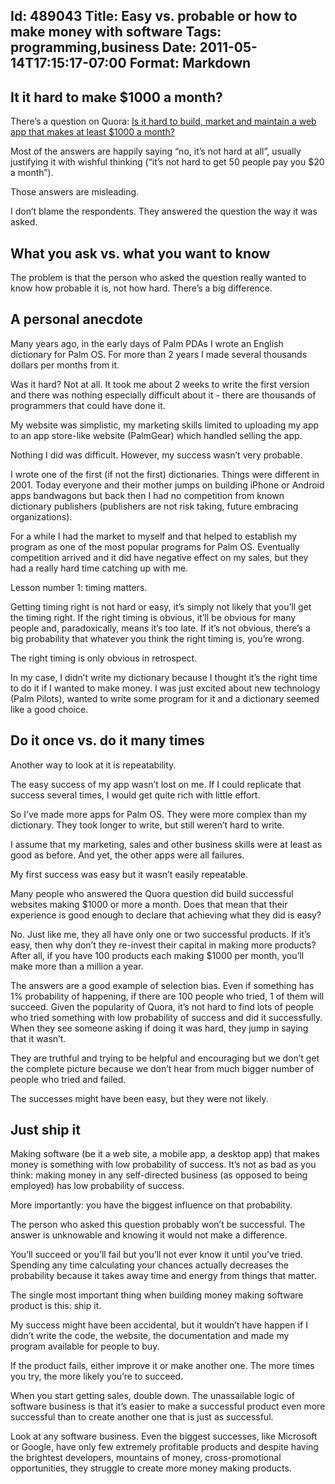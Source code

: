 Id: 489043
Title: Easy vs. probable or how to make money with software
Tags: programming,business
Date: 2011-05-14T17:15:17-07:00
Format: Markdown
--------------
It it hard to make \$1000 a month?
----------------------------------

There’s a question on Quora: [Is it hard to build, market and maintain a
web app that makes at least \$1000 a
month?](http://www.quora.com/Is-it-hard-to-build-market-and-maintain-a-web-app-that-makes-at-least-1000-a-month)

Most of the answers are happily saying “no, it’s not hard at all”,
usually justifying it with wishful thinking (“it’s not hard to get 50
people pay you \$20 a month”).

Those answers are misleading.

I don’t blame the respondents. They answered the question the way it was
asked.

What you ask vs. what you want to know
--------------------------------------

The problem is that the person who asked the question really wanted to
know how probable it is, not how hard. There’s a big difference.

A personal anecdote
-------------------

Many years ago, in the early days of Palm PDAs I wrote an English
dictionary for Palm OS. For more than 2 years I made several thousands
dollars per months from it.

Was it hard? Not at all. It took me about 2 weeks to write the first
version and there was nothing especially difficult about it - there are
thousands of programmers that could have done it.

My website was simplistic, my marketing skills limited to uploading my
app to an app store-like website (PalmGear) which handled selling the
app.

Nothing I did was difficult. However, my success wasn’t very probable.

I wrote one of the first (if not the first) dictionaries. Things were
different in 2001. Today everyone and their mother jumps on building
iPhone or Android apps bandwagons but back then I had no competition
from known dictionary publishers (publishers are not risk taking, future
embracing organizations).

For a while I had the market to myself and that helped to establish my
program as one of the most popular programs for Palm OS. Eventually
competition arrived and it did have negative effect on my sales, but
they had a really hard time catching up with me.

Lesson number 1: timing matters.

Getting timing right is not hard or easy, it’s simply not likely that
you’ll get the timing right. If the right timing is obvious, it’ll be
obvious for many people and, paradoxically, means it’s too late. If it’s
not obvious, there’s a big probability that whatever you think the right
timing is, you’re wrong.

The right timing is only obvious in retrospect.

In my case, I didn’t write my dictionary because I thought it’s the
right time to do it if I wanted to make money. I was just excited about
new technology (Palm Pilots), wanted to write some program for it and a
dictionary seemed like a good choice.

Do it once vs. do it many times
-------------------------------

Another way to look at it is repeatability.

The easy success of my app wasn’t lost on me. If I could replicate that
success several times, I would get quite rich with little effort.

So I’ve made more apps for Palm OS. They were more complex than my
dictionary. They took longer to write, but still weren’t hard to write.

I assume that my marketing, sales and other business skills were at
least as good as before. And yet, the other apps were all failures.

My first success was easy but it wasn’t easily repeatable.

Many people who answered the Quora question did build successful
websites making \$1000 or more a month. Does that mean that their
experience is good enough to declare that achieving what they did is
easy?

No. Just like me, they all have only one or two successful products. If
it’s easy, then why don’t they re-invest their capital in making more
products? After all, if you have 100 products each making \$1000 per
month, you’ll make more than a million a year.

The answers are a good example of selection bias. Even if something has
1% probability of happening, if there are 100 people who tried, 1 of
them will succeed. Given the popularity of Quora, it’s not hard to find
lots of people who tried something with low probability of success and
did it successfully. When they see someone asking if doing it was hard,
they jump in saying that it wasn’t.

They are truthful and trying to be helpful and encouraging but we don’t
get the complete picture because we don’t hear from much bigger number
of people who tried and failed.

The successes might have been easy, but they were not likely.

Just ship it
------------

Making software (be it a web site, a mobile app, a desktop app) that
makes money is something with low probability of success. It’s not as
bad as you think: making money in any self-directed business (as opposed
to being employed) has low probability of success.

More importantly: you have the biggest influence on that probability.

The person who asked this question probably won’t be successful. The
answer is unknowable and knowing it would not make a difference.

You’ll succeed or you’ll fail but you’ll not ever know it until you’ve
tried. Spending any time calculating your chances actually decreases the
probability because it takes away time and energy from things that
matter.

The single most important thing when building money making software
product is this: ship it.

My success might have been accidental, but it wouldn’t have happen if I
didn’t write the code, the website, the documentation and made my
program available for people to buy.

If the product fails, either improve it or make another one. The more
times you try, the more likely you’re to succeed.

When you start getting sales, double down. The unassailable logic of
software business is that it’s easier to make a successful product even
more successful than to create another one that is just as successful.

Look at any software business. Even the biggest successes, like
Microsoft or Google, have only few extremely profitable products and
despite having the brightest developers, mountains of money,
cross-promotional opportunities, they struggle to create more money
making products.
